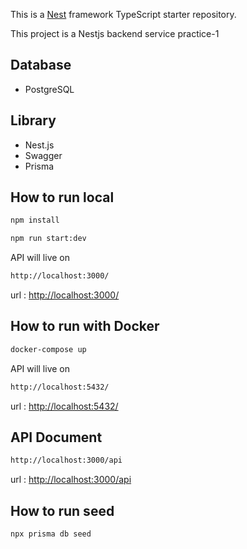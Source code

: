 This is a [Nest](https://github.com/nestjs/nest) framework TypeScript starter repository.

This project is a Nestjs backend service practice-1

## Database

- PostgreSQL

## Library

- Nest.js
- Swagger
- Prisma

## How to run local

```bash
npm install
```

```bash
npm run start:dev
```

API will live on

```bash
http://localhost:3000/
```

url : [http://localhost:3000/](http://localhost:3000/)

## How to run with Docker

```bash
docker-compose up
```

API will live on

```bash
http://localhost:5432/
```

url : [http://localhost:5432/](http://localhost:5432/)

## API Document

```bash
http://localhost:3000/api
```

url : [http://localhost:3000/api](http://localhost:3000/api)

## How to run seed

```bash
npx prisma db seed
```